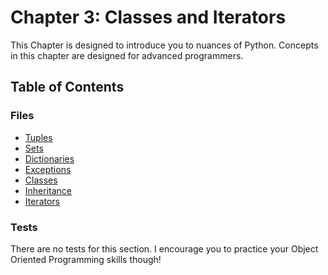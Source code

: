 
# Chapter 3: Classes and Iterators 

This Chapter is designed to introduce you to nuances of Python. Concepts in this chapter are designed for 
advanced programmers.

## Table of Contents

### Files

- [Tuples](./Files/Tuples.py)
- [Sets](./Files/Sets.py)
- [Dictionaries](./Files/Dictionaries.py)
- [Exceptions](./Files/Exceptions.py)
- [Classes](./Files/Classes.py)
- [Inheritance](./Files/Inheritance.py)
- [Iterators](./Files/Iterators.py)

### Tests

There are no tests for this section. I encourage you to practice your Object Oriented Programming skills though!
